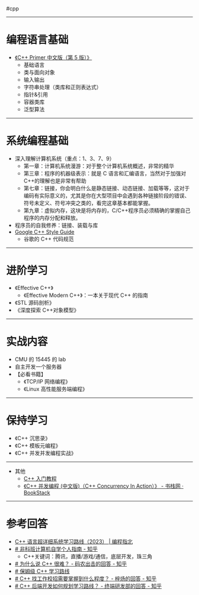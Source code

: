 #cpp 

---
# 编程语言基础

- [《C++ Primer 中文版（第 5 版）》](https://github.com/ShinATK/CppPrimer5th)
	- 基础语言	
	- 类与面向对象
	- 输入输出
	- 字符串处理（类库和正则表达式）
	- 指针&引用
	- 容器类库
	- 泛型算法

---
# 系统编程基础

- 深入理解计算机系统（重点：1、3、7、9）
	- 第一章：计算机系统漫游：对于整个计算机系统概述，非常的精华
	- 第三章：程序的机器级表示：就是 C 语言和汇编语言，当然对于加强对 C++的理解也是非常有帮助
	- 第七章：链接，你会明白什么是静态链接、动态链接、加载等等，这对于编码有实际意义的，尤其是你在大型项目中会遇到各种链接阶段的错误、符号未定义、符号冲突之类的，看完这章基本都能掌握。
	- 第九章：虚拟内存，这块是将内存的，C/C++程序员必须精确的掌握自己程序的内存分配和释放。
- 程序员的自我修养：链接、装载与库
- [Google C++ Style Guide](https://google.github.io/styleguide/cppguide.html)
	- 谷歌的 C++ 代码规范

---
# 进阶学习

- 《Effective C++》
	- 《Effective Modern C++》：一本关于现代 C++ 的指南
- 《STL 源码剖析》
- 《深度探索 C++对象模型》

---
# 实战内容

- CMU 的 15445 的 lab
- 自主开发一个服务器
- 【必看书籍】
	- 《TCP/IP 网络编程》
	- 《Linux 高性能服务端编程》

---
# 保持学习

- 《C++ 沉思录》
- 《C++ 模板元编程》
- 《C++ 并发并发编程实战》

---
- 其他
	- [C++ 入门教程](C++入门教程/C++入门教程.md)
	- [《C++ 并发编程 (中文版)（C++ Concurrency In Action）》 - 书栈网 · BookStack](https://www.bookstack.cn/read/Cpp_Concurrency_In_Action/README.md)
 
---
# 参考回答

- [C++ 语言超详细系统学习路线（2023） | 编程指北](https://csguide.cn/roadmap/cpp/how_to_learn_cpp.html#%E4%B8%80%E3%80%81%E5%85%A5%E9%97%A8)
- [# 非科班计算机自学个人指南 - 知乎](https://zhuanlan.zhihu.com/p/386036259)
	- C++关键词：腾讯，直播/游戏/通信，底层开发，珠三角
- [# 为什么说 C++ 很难？ - 码农出击的回答 - 知乎](https://www.zhihu.com/question/357354437/answer/2617331811)
- [# 保姆级 C++ 学习路线](https://mp.weixin.qq.com/s/QCtQoIOg6_f1GX9rT8jG4Q)
- [# C++ 找工作校招需要掌握到什么程度？ - 梓炀的回答 - 知乎](https://www.zhihu.com/question/585465188/answer/2928891679)
- [# C++ 后端开发如何规划学习路线？ - 终端研发部的回答 - 知乎](https://www.zhihu.com/question/452409630/answer/3167010580)

